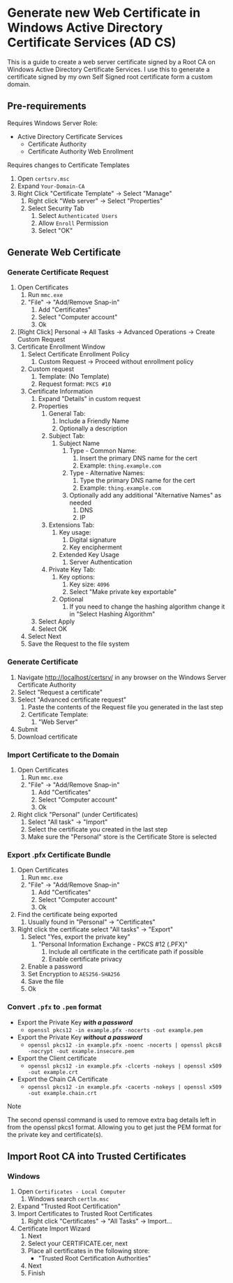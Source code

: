 # Generate new Web Certificate in Windows Active Directory Certificate Services (AD CS)

This is a guide to create a web server certificate signed by a Root CA on Windows Active Directory Certificate Services. I use this to generate a certificate signed by my own Self Signed root certificate form a custom domain.

## Pre-requirements

Requires Windows Server Role:

- Active Directory Certificate Services
  - Certificate Authority
  - Certificate Authority Web Enrollment

Requires changes to Certificate Templates

1. Open `certsrv.msc`
2. Expand `Your-Domain-CA`
3. Right Click "Certificate Template" -> Select "Manage"
   1. Right click "Web server" -> Select "Properties"
   2. Select Security Tab
      1. Select `Authenticated Users`
      2. Allow `Enroll` Permission
      3. Select "OK"

## Generate Web Certificate

### Generate Certificate Request

1. Open Certificates
   1. Run `mmc.exe`
   2. "File" -> "Add/Remove Snap-in"
      1. Add "Certificates"
      2. Select "Computer account"
      3. Ok
2. [Right Click] Personal -> All Tasks -> Advanced Operations -> Create Custom Request
3. Certificate Enrollment Window
   1. Select Certificate Enrollment Policy
      1. Custom Request -> Proceed without enrollment policy
   2. Custom request
      1. Template: (No Template)
      2. Request format: `PKCS #10`
   3. Certificate Information
      1. Expand "Details" in custom request
      2. Properties
         1. General Tab:
            1. Include a Friendly Name
            2. Optionally a description
         2. Subject Tab:
            1. Subject Name
               1. Type - Common Name:
                  1. Insert the primary DNS name for the cert
                  2. Example: `thing.example.com`
               2. Type - Alternative Names:
                  1. Type the primary DNS name for the cert
                  2. Example: `thing.example.com`
               3. Optionally add any additional "Alternative Names" as needed
                  1. DNS
                  2. IP
         3. Extensions Tab:
            1. Key usage:
               1. Digital signature
               2. Key encipherment
            2. Extended Key Usage
               1. Server Authentication
         4. Private Key Tab:
            1. Key options:
               1. Key size: `4096`
               2. Select "Make private key exportable"
            2. Optional
               1. If you need to change the hashing algorithm change it in "Select Hashing Algorithm"
      3. Select Apply
      4. Select OK
   4. Select Next
   5. Save the Request to the file system

### Generate Certificate

1. Navigate <http://localhost/certsrv/> in any browser on the Windows Server Certificate Authority
2. Select "Request a certificate"
3. Select "Advanced certificate request"
   1. Paste the contents of the Request file you generated in the last step
   2. Certificate Template:
      1. "Web Server"
4. Submit
5. Download certificate

### Import Certificate to the Domain

1. Open Certificates
   1. Run `mmc.exe`
   2. "File" -> "Add/Remove Snap-in"
      1. Add "Certificates"
      2. Select "Computer account"
      3. Ok
2. Right click "Personal" (under Certificates)
   1. Select "All task" -> "Import"
   2. Select the certificate you created in the last step
   3. Make sure the "Personal" store is the Certificate Store is selected

### Export .pfx Certificate Bundle

1. Open Certificates
   1. Run `mmc.exe`
   2. "File" -> "Add/Remove Snap-in"
      1. Add "Certificates"
      2. Select "Computer account"
      3. Ok
2. Find the certificate being exported
   1. Usually found in "Personal" -> "Certificates"
3. Right click the certificate select "All tasks" -> "Export"
   1. Select "Yes, export the private key"
      1. "Personal Information Exchange - PKCS #12 (.PFX)"
         1. Include all certificate in the certificate path if possible
         2. Enable certificate privacy
   2. Enable a password
   3. Set Encryption to `AES256-SHA256`
   4. Save the file
   5. Ok

### Convert `.pfx` to `.pem` format

- Export the Private Key ***with a password***
  - `openssl pkcs12 -in example.pfx -nocerts -out example.pem`
- Export the Private Key ***without a password***
  - `openssl pkcs12 -in example.pfx -noenc -nocerts | openssl pkcs8 -nocrypt -out example.insecure.pem`
- Export the Client certificate
  - `openssl pkcs12 -in example.pfx -clcerts -nokeys | openssl x509 -out example.crt`
- Export the Chain CA Certificate
  - `openssl pkcs12 -in example.pfx -cacerts -nokeys | openssl x509 -out example.chain.crt`

> [!NOTE]
> The second openssl command is used to remove extra bag details left in from the openssl pkcs1 format. Allowing you to get just the PEM format for the private key and certificate(s).

## Import Root CA into Trusted Certificates

### Windows

1. Open `Certificates - Local Computer`
   1. Windows search `certlm.msc`
2. Expand "Trusted Root Certification"
3. Import Certificates to Trusted Root Certificates
   1. Right click "Certificates" -> "All Tasks" -> Import...
4. Certificate Import Wizard
   1. Next
   2. Select your CERTIFICATE.cer, next
   3. Place all certificates in the following store:
      - "Trusted Root Certification Authorities"
   4. Next
   5. Finish
